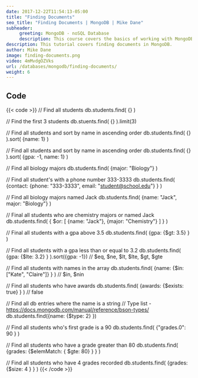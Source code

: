 ```yaml
---
date: 2017-12-22T11:54:13-05:00
title: "Finding Documents"
seo_title: "Finding Documents | MongoDB | Mike Dane"
subheader:
     greeting: MongoDB - noSQL Database
     description: This course covers the basics of working with MongoDB. Work your way through the videos and we'll teach you everything you need to know to interact with Mongo's flexible document database management system and create powerful document databases!
description: This tutorial covers finding documents in MongoDB.
author: Mike Dane
image: finding-documents.png
video: 4mMvdgOZVks
url: /databases/mongodb/finding-documents/
weight: 6
---
```


## Code

{{< code >}}
// Find all students
db.students.find( {} )

// Find the first 3 students
db.stuents.find( {} ).limit(3)

// Find all students and sort by name in ascending order
db.students.find( {} ).sort( {name: 1} )

// Find all students and sort by name in ascending order
db.students.find( {} ).sort( {gpa: -1, name: 1} )

// Find all biology majors
db.students.find( {major: "Biology"} )

// Find all student's with a phone number 333-3333
db.students.find( {contact: {phone: "333-3333", email: "student@school.edu"} } )

// Find all biology majors named Jack
db.students.find( {name: "Jack", major: "Biology"} )

// Final all students who are chemistry majors or named Jack
db.students.find( { $or: [ {name: "Jack"}, {major: "Chemistry"} ] } )

// Final all students with a gpa above 3.5
db.students.find( {gpa: {$gt: 3.5} } )

// Find all students with a gpa less than or equal to 3.2
db.students.find( {gpa: {$lte: 3.2} } ).sort({gpa: -1})                  // $eq, $ne, $lt, $lte, $gt, $gte

// Find all students with names in the array
db.students.find( {name: {$in: ["Kate", "Claire"]} } )   // $in, $nin

// Find all students who have awards
db.students.find( {awards: {$exists: true} } )           // false

// Find all db entries where the name is a string
// Type list - https://docs.mongodb.com/manual/reference/bson-types/
db.students.find({name: {$type: 2} })

// Find all students who's first grade is a 90
db.students.find( {"grades.0": 90 } )

// Find all students who have a grade greater than 80
db.students.find( {grades: {$elemMatch: { $gte: 80} } } )

// Find all students who have 4 grades recorded
db.students.find( {grades: {$size: 4 } } )
{{< /code >}}

